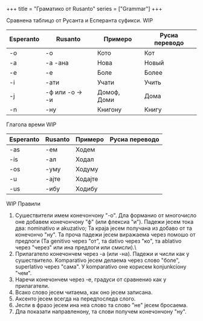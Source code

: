+++
title = "Граматико от Rusanto"
series = ["Grammar"]
+++

Сравнена таблицо от Русанта и Есперанта суфикси. WIP

| Esperanto | Rusanto | Примеро  | Русиа переводо |
|----------|----------|-----------|--------------|
| -o        |   -о       |    Кото       | Кот         |
| -a        |   -а  -ана   |     Нова      |    Новый          |
| -e        |    -е      |     Боле      |      Более        |
|   -i      |     -ати     |     Учати      |      Учить        |
|   -j      |     -ф   или -о -> -и  |      Домоф,  Доми   |     Дома         |
|   -n      |    -ну      |    Книгону       |     Книгу         |

Глагола времи WIP

| Esperanto | Rusanto | Примеро  | Русиа переводо |
|----------|----------|-----------|--------------|
|   -as      |    -ем      |     Ходем      |              |
|    -is     |     -ал     |     Ходал      |              |
|    -os     |     -уму     |      Ходуму     |              |
|    -u     |     -ајте     |     Ходајте      |              |
|    -us     |     -ибу     |    Ходибу       |              |


WIP
Правили
1. Сушествители имем конечончону "-о". Дла форманио от многочисло оне добавем конечончону "ф" (или флексиа "и"). Падежи јесем тока два: nominativo и akuzativo; Та краја јесем получана из добаво от та конечончо "ну". Та проча падежи јесем виражаема через помошо от предлоги (Та genitivo через "от", та dativo через "ко", та ablativo через "через" или ина предлоги или смисли).\
2. Прилагатело конечончем через -а (или -на). Падежи и числи как у сушествитело. Komparativo јесем делаема через слово "боле", superlativo через "сама". У komparativo оне корисем konjunkcioну "чем".
3. Наречи конечончем через -е, градуси от сравненио как у прилагатели.
4. Всако слово јесем читаема, как оно јесем записана.
5. Аксенто јесем всегда на передпоследа слого.
6. Јесли в фразо јесем ина неа слово та слово "не" јесем бросаема.
7. Дла показати направленону, та слови получем конечончону "ну".
